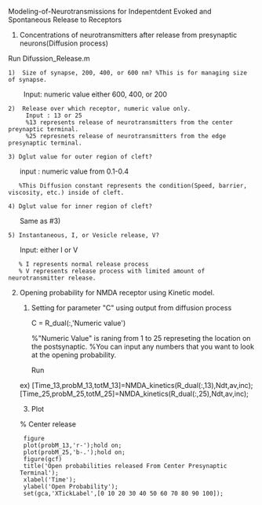 Modeling-of-Neurotransmissions for Indepentdent Evoked and Spontaneous Release to Receptors

1. Concentrations of neurotransmitters after release from presynaptic neurons(Diffusion process)

  Run Difussion_Release.m
  
    1)  Size of synapse, 200, 400, or 600 nm? %This is for managing size of synapse.
         Input:  numeric value either 600, 400, or 200 
    
    2)  Release over which receptor, numeric value only. 
         Input : 13 or 25
         %13 represents release of neurotransmitters from the center preynaptic terminal.
         %25 represnets release of neurotransmitters from the edge presynaptic terminal.
    
    3) Dglut value for outer region of cleft? 
        input : numeric value from 0.1-0.4 
        
       %This Diffusion constant represents the condition(Speed, barrier, viscosity, etc.) inside of cleft. 
    
    4) Dglut value for inner region of cleft? 
       Same as #3)
       
    5) Instantaneous, I, or Vesicle release, V?
       Input: either I or V 
       
       % I represents normal release process
       % V represents release process with limited amount of neurotransmitter release. 
       
 
2. Opening probability for NMDA receptor using Kinetic model.

    1) Setting for parameter "C" using output from diffusion process
       
       C = R_dual(:,'Numeric value')
       
       %"Numeric Value" is raning from 1 to 25 represeting the location on the postsynaptic.
       %You can input any numbers that you want to look at the opening probability.
       
       Run 
       
      ex) [Time_13,probM_13,totM_13]=NMDA_kinetics(R_dual(:,13),Ndt,av,inc);
          [Time_25,probM_25,totM_25]=NMDA_kinetics(R_dual(:,25),Ndt,av,inc);
       

    
    3) Plot
    
     % Center release
        
        figure
        plot(probM_13,'r-');hold on;
        plot(probM_25,'b-.');hold on;
        figure(gcf)
        title('Open probabilities released From Center Presynaptic Terminal');
        xlabel('Time');
        ylabel('Open Probability');
        set(gca,'XTickLabel',[0 10 20 30 40 50 60 70 80 90 100]);
        



